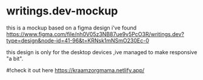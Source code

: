 # writings.dev-mockup
this is a mockup based on a figma design i've found https://www.figma.com/file/nh0V05z3NB87ue9v5PcO3R/writings.dev?type=design&node-id=41-96&t=KRNsk1mNSmO230Ec-0

this design is only for the desktop devices ,ive managed to make responsive "a bit".


#!check it out here https://kraamzorgmama.netlify.app/
